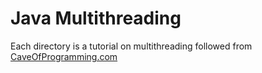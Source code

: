 # Java Multithreading

Each directory is a tutorial on multithreading followed from [CaveOfProgramming.com](https://courses.caveofprogramming.com/p/java-multithreading)
